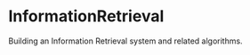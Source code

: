 InformationRetrieval
====================

Building an Information Retrieval system and related algorithms.
